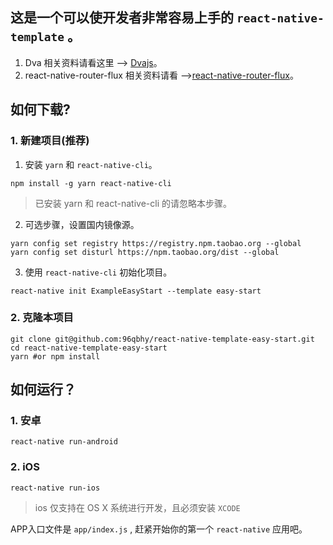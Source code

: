 ## 这是一个可以使开发者非常容易上手的 `react-native-template` 。
1. Dva 相关资料请看这里 --> [Dvajs](https://github.com/dvajs/dva)。
2. react-native-router-flux 相关资料请看 -->[react-native-router-flux](https://github.com/aksonov/react-native-router-flux)。

## 如何下载?
### 1. 新建项目(推荐)
1. 安装 `yarn` 和 `react-native-cli`。
```
npm install -g yarn react-native-cli
```
> 已安装 yarn 和 react-native-cli 的请忽略本步骤。

2. 可选步骤，设置国内镜像源。
```
yarn config set registry https://registry.npm.taobao.org --global
yarn config set disturl https://npm.taobao.org/dist --global
```

3. 使用 `react-native-cli` 初始化项目。
```
react-native init ExampleEasyStart --template easy-start
```


### 2. 克隆本项目
```
git clone git@github.com:96qbhy/react-native-template-easy-start.git
cd react-native-template-easy-start
yarn #or npm install
```

## 如何运行？

### 1. 安卓
```
react-native run-android
```

### 2. iOS
```
react-native run-ios
```
> ios 仅支持在 OS X 系统进行开发，且必须安装 `XCODE`

APP入口文件是 `app/index.js` , 赶紧开始你的第一个 `react-native` 应用吧。
